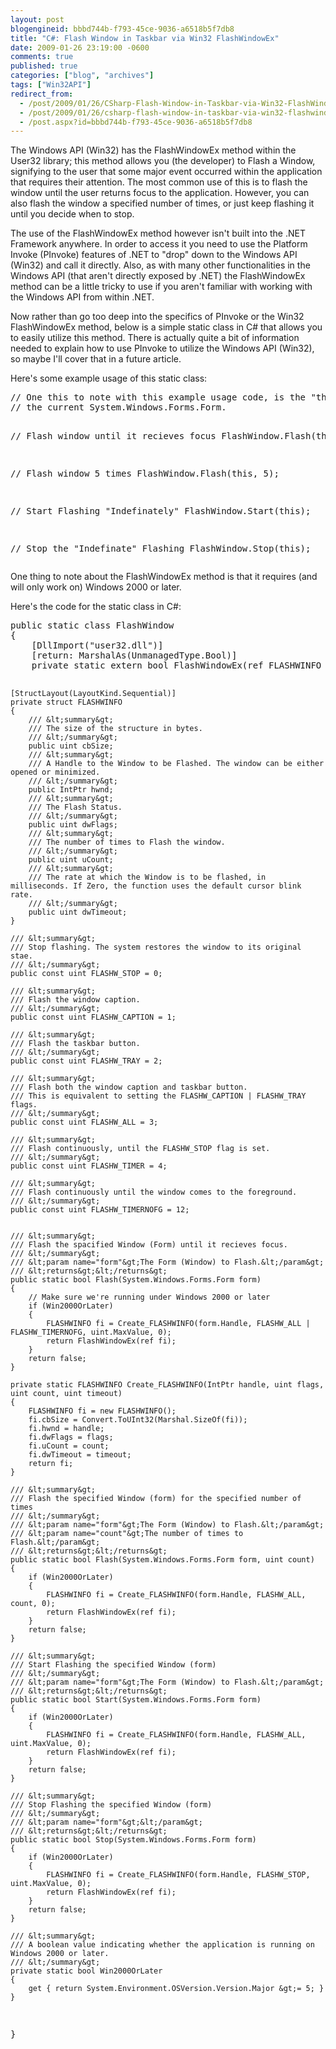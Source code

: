 ```yaml
---
layout: post
blogengineid: bbbd744b-f793-45ce-9036-a6518b5f7db8
title: "C#: Flash Window in Taskbar via Win32 FlashWindowEx"
date: 2009-01-26 23:19:00 -0600
comments: true
published: true
categories: ["blog", "archives"]
tags: ["Win32API"]
redirect_from: 
  - /post/2009/01/26/CSharp-Flash-Window-in-Taskbar-via-Win32-FlashWindowEx
  - /post/2009/01/26/csharp-flash-window-in-taskbar-via-win32-flashwindowex
  - /post.aspx?id=bbbd744b-f793-45ce-9036-a6518b5f7db8
---
```

<!-- more -->
<p>The Windows API (Win32) has the FlashWindowEx method within the User32 library; this method allows you (the developer) to Flash a Window, signifying to the user that some major event occurred within the application that requires their attention. The most common use of this is to flash the window until the user returns focus to the application. However, you can also flash the window a specified number of times, or just keep flashing it until you decide when to stop.</p>
<p>The use of the FlashWindowEx method however isn't built into the .NET Framework anywhere. In order to access it you need to use the Platform Invoke (PInvoke) features of .NET to "drop" down to the Windows API (Win32) and call it directly. Also, as with many other functionalities in&nbsp;the Windows API&nbsp;(that aren't directly exposed by .NET) the FlashWindowEx method can be a little tricky to use if you aren't familiar with working with the Windows API from within .NET.</p>
<p>Now rather than go too deep into the specifics of PInvoke or the Win32 FlashWindowEx method, below is a simple static class in C# that allows you to easily utilize this method. There is actually quite a bit of information needed to explain how to use PInvoke to utilize the Windows API (Win32), so maybe I'll cover that in a future article.</p>
<p>Here's some example usage of this static class:</p>
<pre class="brush: c-sharp; first-line: 1; tab-size: 4; toolbar: false; ">// One this to note with this example usage code, is the "this" keyword is referring to
// the current System.Windows.Forms.Form.

// Flash window until it recieves focus
FlashWindow.Flash(this);

// Flash window 5 times
FlashWindow.Flash(this, 5);

// Start Flashing "Indefinately"
FlashWindow.Start(this);

// Stop the "Indefinate" Flashing
FlashWindow.Stop(this);</pre>
<p>One thing to note about the FlashWindowEx method is that it requires (and will only work on) Windows 2000 or later.</p>
<p>Here's the code for the static class in C#:</p>
<pre class="brush: c-sharp; first-line: 1; tab-size: 4; toolbar: false; ">public static class FlashWindow
{
    [DllImport("user32.dll")]
    [return: MarshalAs(UnmanagedType.Bool)]
    private static extern bool FlashWindowEx(ref FLASHWINFO pwfi);

    [StructLayout(LayoutKind.Sequential)]
    private struct FLASHWINFO
    {
        /// &lt;summary&gt;
        /// The size of the structure in bytes.
        /// &lt;/summary&gt;
        public uint cbSize;
        /// &lt;summary&gt;
        /// A Handle to the Window to be Flashed. The window can be either opened or minimized.
        /// &lt;/summary&gt;
        public IntPtr hwnd;
        /// &lt;summary&gt;
        /// The Flash Status.
        /// &lt;/summary&gt;
        public uint dwFlags;
        /// &lt;summary&gt;
        /// The number of times to Flash the window.
        /// &lt;/summary&gt;
        public uint uCount;
        /// &lt;summary&gt;
        /// The rate at which the Window is to be flashed, in milliseconds. If Zero, the function uses the default cursor blink rate.
        /// &lt;/summary&gt;
        public uint dwTimeout;
    }

    /// &lt;summary&gt;
    /// Stop flashing. The system restores the window to its original stae.
    /// &lt;/summary&gt;
    public const uint FLASHW_STOP = 0;
   
    /// &lt;summary&gt;
    /// Flash the window caption.
    /// &lt;/summary&gt;
    public const uint FLASHW_CAPTION = 1;
   
    /// &lt;summary&gt;
    /// Flash the taskbar button.
    /// &lt;/summary&gt;
    public const uint FLASHW_TRAY = 2;
   
    /// &lt;summary&gt;
    /// Flash both the window caption and taskbar button.
    /// This is equivalent to setting the FLASHW_CAPTION | FLASHW_TRAY flags.
    /// &lt;/summary&gt;
    public const uint FLASHW_ALL = 3;

    /// &lt;summary&gt;
    /// Flash continuously, until the FLASHW_STOP flag is set.
    /// &lt;/summary&gt;
    public const uint FLASHW_TIMER = 4;

    /// &lt;summary&gt;
    /// Flash continuously until the window comes to the foreground.
    /// &lt;/summary&gt;
    public const uint FLASHW_TIMERNOFG = 12;


    /// &lt;summary&gt;
    /// Flash the spacified Window (Form) until it recieves focus.
    /// &lt;/summary&gt;
    /// &lt;param name="form"&gt;The Form (Window) to Flash.&lt;/param&gt;
    /// &lt;returns&gt;&lt;/returns&gt;
    public static bool Flash(System.Windows.Forms.Form form)
    {
        // Make sure we're running under Windows 2000 or later
        if (Win2000OrLater)
        {
            FLASHWINFO fi = Create_FLASHWINFO(form.Handle, FLASHW_ALL | FLASHW_TIMERNOFG, uint.MaxValue, 0);
            return FlashWindowEx(ref fi);
        }
        return false;
    }

    private static FLASHWINFO Create_FLASHWINFO(IntPtr handle, uint flags, uint count, uint timeout)
    {
        FLASHWINFO fi = new FLASHWINFO();
        fi.cbSize = Convert.ToUInt32(Marshal.SizeOf(fi));
        fi.hwnd = handle;
        fi.dwFlags = flags;
        fi.uCount = count;
        fi.dwTimeout = timeout;
        return fi;
    }

    /// &lt;summary&gt;
    /// Flash the specified Window (form) for the specified number of times
    /// &lt;/summary&gt;
    /// &lt;param name="form"&gt;The Form (Window) to Flash.&lt;/param&gt;
    /// &lt;param name="count"&gt;The number of times to Flash.&lt;/param&gt;
    /// &lt;returns&gt;&lt;/returns&gt;
    public static bool Flash(System.Windows.Forms.Form form, uint count)
    {
        if (Win2000OrLater)
        {
            FLASHWINFO fi = Create_FLASHWINFO(form.Handle, FLASHW_ALL, count, 0);
            return FlashWindowEx(ref fi);
        }
        return false;
    }

    /// &lt;summary&gt;
    /// Start Flashing the specified Window (form)
    /// &lt;/summary&gt;
    /// &lt;param name="form"&gt;The Form (Window) to Flash.&lt;/param&gt;
    /// &lt;returns&gt;&lt;/returns&gt;
    public static bool Start(System.Windows.Forms.Form form)
    {
        if (Win2000OrLater)
        {
            FLASHWINFO fi = Create_FLASHWINFO(form.Handle, FLASHW_ALL, uint.MaxValue, 0);
            return FlashWindowEx(ref fi);
        }
        return false;
    }

    /// &lt;summary&gt;
    /// Stop Flashing the specified Window (form)
    /// &lt;/summary&gt;
    /// &lt;param name="form"&gt;&lt;/param&gt;
    /// &lt;returns&gt;&lt;/returns&gt;
    public static bool Stop(System.Windows.Forms.Form form)
    {
        if (Win2000OrLater)
        {
            FLASHWINFO fi = Create_FLASHWINFO(form.Handle, FLASHW_STOP, uint.MaxValue, 0);
            return FlashWindowEx(ref fi);
        }
        return false;
    }

    /// &lt;summary&gt;
    /// A boolean value indicating whether the application is running on Windows 2000 or later.
    /// &lt;/summary&gt;
    private static bool Win2000OrLater
    {
        get { return System.Environment.OSVersion.Version.Major &gt;= 5; }
    }
}</pre>
